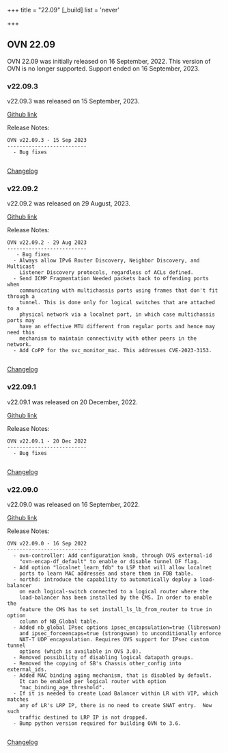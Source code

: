 +++
title = "22.09"
[_build]
  list = 'never'

+++

## OVN 22.09 

OVN 22.09 was initially released on 16 September, 2022. 
This version of OVN is no longer supported. Support ended on 16 September, 2023.

### v22.09.3
v22.09.3 was released on 15 September, 2023.

[Github link](https://github.com/ovn-org/ovn/releases/tag/v22.09.3)

Release Notes:
```
OVN v22.09.3 - 15 Sep 2023
--------------------------
  - Bug fixes


```
[Changelog](../changelog_v22.09.3)

### v22.09.2
v22.09.2 was released on 29 August, 2023.

[Github link](https://github.com/ovn-org/ovn/releases/tag/v22.09.2)

Release Notes:
```
OVN v22.09.2 - 29 Aug 2023
--------------------------
   - Bug fixes
  - Always allow IPv6 Router Discovery, Neighbor Discovery, and Multicast
    Listener Discovery protocols, regardless of ACLs defined.
  - Send ICMP Fragmentation Needed packets back to offending ports when
    communicating with multichassis ports using frames that don't fit through a
    tunnel. This is done only for logical switches that are attached to a
    physical network via a localnet port, in which case multichassis ports may
    have an effective MTU different from regular ports and hence may need this
    mechanism to maintain connectivity with other peers in the network.
  - Add CoPP for the svc_monitor_mac. This addresses CVE-2023-3153.


```
[Changelog](../changelog_v22.09.2)

### v22.09.1
v22.09.1 was released on 20 December, 2022.

[Github link](https://github.com/ovn-org/ovn/releases/tag/v22.09.1)

Release Notes:
```
OVN v22.09.1 - 20 Dec 2022
--------------------------
  - Bug fixes


```
[Changelog](../changelog_v22.09.1)

### v22.09.0
v22.09.0 was released on 16 September, 2022.

[Github link](https://github.com/ovn-org/ovn/releases/tag/v22.09.0)

Release Notes:
```
OVN v22.09.0 - 16 Sep 2022
--------------------------
  - ovn-controller: Add configuration knob, through OVS external-id
    "ovn-encap-df_default" to enable or disable tunnel DF flag.
  - Add option "localnet_learn_fdb" to LSP that will allow localnet
    ports to learn MAC addresses and store them in FDB table.
  - northd: introduce the capability to automatically deploy a load-balancer
    on each logical-switch connected to a logical router where the
    load-balancer has been installed by the CMS. In order to enable the
    feature the CMS has to set install_ls_lb_from_router to true in option
    column of NB_Global table.
  - Added nb_global IPsec options ipsec_encapsulation=true (libreswan)
    and ipsec_forceencaps=true (strongswan) to unconditionally enforce
    NAT-T UDP encapsulation. Requires OVS support for IPsec custom tunnel
    options (which is available in OVS 3.0).
  - Removed possibility of disabling logical datapath groups.
  - Removed the copying of SB's Chassis other_config into external_ids.
  - Added MAC binding aging mechanism, that is disabled by default.
    It can be enabled per logical router with option
    "mac_binding_age_threshold".
  - If it is needed to create Load Balancer within LR with VIP, which matches
    any of LR's LRP IP, there is no need to create SNAT entry.  Now such
    traffic destined to LRP IP is not dropped.
  - Bump python version required for building OVN to 3.6.


```
[Changelog](../changelog_v22.09.0)
